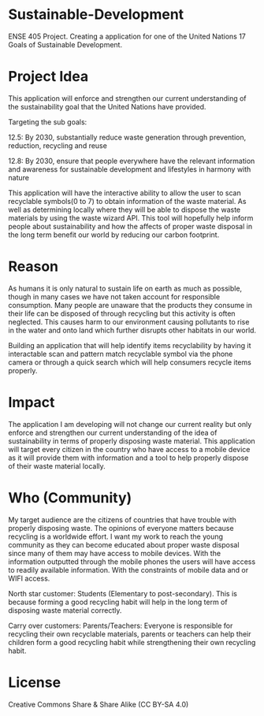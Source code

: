 # Sustainable-Development
ENSE 405 Project. Creating a application for one of the United Nations 17 Goals of Sustainable Development.
# Project Idea
This application will enforce and  strengthen our current understanding of the sustainability goal that the United Nations have provided. 

Targeting the sub goals: 

12.5: By 2030, substantially reduce waste generation through prevention, reduction, recycling and reuse

12.8: By 2030, ensure that people everywhere have the relevant information and awareness for sustainable development and lifestyles in harmony with nature

This application will have the interactive ability to allow the user to scan recyclable symbols(0 to 7) to obtain information of the waste material. As well as determining locally where they will be able to dispose the waste materials by using the waste wizard API.  This tool will hopefully help inform people about sustainability and how the affects of proper waste disposal in the long term benefit our world by reducing our carbon footprint.
# Reason 
As humans it is only natural to sustain life on earth as much as possible, though in many cases we have not taken account for responsible consumption. Many people are unaware that the products they consume in their life can be disposed of through recycling but this activity is often neglected. This causes harm to our environment causing pollutants to rise in the water and onto land which further disrupts other habitats in our world. 

Building an application that will help identify items recyclability by having it interactable scan and pattern match recyclable symbol via the phone camera or through a quick search which will help consumers recycle items properly.

# Impact
The application I am developing will not change our current reality but only enforce and strengthen our current understanding of the idea of sustainability in terms of properly disposing waste material. This application will target every citizen in the country who have access to a mobile device as it will provide them with information and a tool to help properly dispose of their waste material locally.

# Who (Community)
My target audience are the citizens of countries that have trouble with properly disposing waste. The opinions of everyone matters because recycling is a worldwide effort. I want my work to reach the young community as they can become educated about proper waste disposal since many of them may have access to mobile devices. With the information outputted through the mobile phones the users will have access to readily available information. With the constraints of mobile data and or WIFI access.

North star customer: Students (Elementary to post-secondary). This is because forming a good recycling habit will help in the long term of disposing waste material correctly.

Carry over customers: Parents/Teachers: Everyone is responsible for recycling their own recyclable materials, parents or teachers can help their children form a good recycling habit while strengthening their own recycling habit.




# License
Creative Commons Share & Share Alike (CC BY-SA 4.0)
